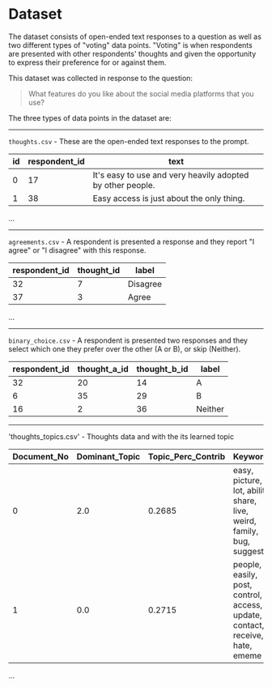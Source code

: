 # Dataset

The dataset consists of open-ended text responses to a question as well as two different types of "voting" data points. "Voting" is when respondents are presented with other respondents' thoughts and given the opportunity to express their preference for or against them.

This dataset was collected in response to the question:

> What features do you like about the social media platforms that you use?

The three types of data points in the dataset are:

---

`thoughts.csv` - These are the open-ended text responses to the prompt.

| id | respondent_id | text |
| -- | ------------- | ---- |
| 0  | 17            | It's easy to use and very heavily adopted by other people. |
| 1  | 38            | Easy access is just about the only thing. |
...

---

`agreements.csv` - A respondent is presented a response and they report "I agree" or "I disagree" with this response.

| respondent_id | thought_id | label |
| ------------- | ---------- | ----- |
| 32            | 7          | Disagree |
| 37            | 3          | Agree |
...

---

`binary_choice.csv` - A respondent is presented two responses and they select which one they prefer over the other (A or B), or skip (Neither).

| respondent_id | thought_a_id | thought_b_id | label |
| ------------- | ------------ | ------------ | ----- |
| 32            | 20           | 14           | A     |
| 6             | 35           | 29           | B     |
| 16            | 2            | 36           | Neither |


---
'thoughts_topics.csv' - Thoughts data and with the its learned topic

| Document_No | Dominant_Topic | Topic_Perc_Contrib | Keywords | Text |	topic_id |
| ------------| -------------- | ------------------ | -------- | ---- | -------- |
|0	          | 2.0	           | 0.2685             | easy, picture, lot, ability, share, live, weird, family, bug, suggest |	It's easy to use and very heavily adopted by other people. | Easy To Use |
| 1	          | 0.0	           | 0.2715	            | people, easily, post, control, access, update, contact, receive, hate, ememe	| Easy access is just about the only thing.	| Easy to Access |
...
